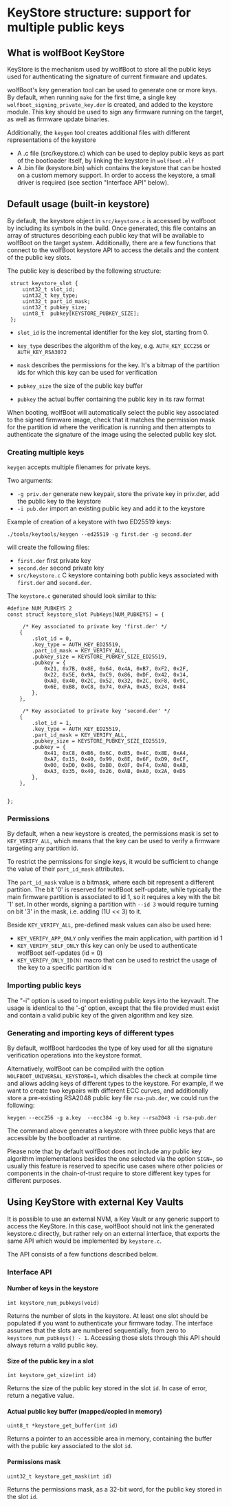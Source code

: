 # KeyStore structure: support for multiple public keys

## What is wolfBoot KeyStore

KeyStore is the mechanism used by wolfBoot to store all the public keys used for
authenticating the signature of current firmware and updates.

wolfBoot's key generation tool can be used to generate one or more keys. By default,
when running `make` for the first time, a single key `wolfboot_signing_private_key.der`
is created, and added to the keystore module. This key should be used to sign any firmware
running on the target, as well as firmware update binaries.

Additionally, the `keygen` tool creates additional files with different representations
of the keystore
 - A .c file (src/keystore.c) which can be used to deploy public keys as part
   of the bootloader itself, by linking the keystore in `wolfboot.elf`
 - A .bin file (keystore.bin) which contains the keystore that can be hosted
   on a custom memory support. In order to access the keystore, a small driver is
   required (see section "Interface API" below).

## Default usage (built-in keystore)

By default, the keystore object in `src/keystore.c` is accessed by wolfboot by including
its symbols in the build.
Once generated, this file contains an array of structures describing each public
key that will be available to wolfBoot on the target system. Additionally, there are a few
functions that connect to the wolfBoot keystore API to access the details and the
content of the public key slots.

The public key is described by the following structure:

```
 struct keystore_slot {
     uint32_t slot_id;
     uint32_t key_type;
     uint32_t part_id_mask;
     uint32_t pubkey_size;
     uint8_t  pubkey[KEYSTORE_PUBKEY_SIZE];
 };

```

- `slot_id` is the incremental identifier for the key slot, starting from 0.

- `key_type` describes the algorithm of the key, e.g. `AUTH_KEY_ECC256` or `AUTH_KEY_RSA3072`

- `mask` describes the permissions for the key. It's a bitmap of the partition ids for which this key can be used for verification

- `pubkey_size` the size of the public key buffer

- `pubkey` the actual buffer containing the public key in its raw format

When booting, wolfBoot will automatically select the public key associated to the signed firmware image, check that it matches the permission mask for the partition id where the verification is running and then attempts to authenticate the signature of the image using the selected public key slot.

### Creating multiple keys

`keygen` accepts multiple filenames for private keys.

Two arguments:

 - `-g priv.der` generate new keypair, store the private key in priv.der, add the public key to the keystore
 - `-i pub.der` import an existing public key and add it to the keystore

Example of creation of a keystore with two ED25519 keys:

`./tools/keytools/keygen --ed25519 -g first.der -g second.der`

will create the following files:

 - `first.der` first private key
 - `second.der` second private key
 - `src/keystore.c` C keystore containing both public keys associated with `first.der`
     and `second.der`.

The `keystore.c` generated should look similar to this:

```
#define NUM_PUBKEYS 2
const struct keystore_slot PubKeys[NUM_PUBKEYS] = {

     /* Key associated to private key 'first.der' */
    {
        .slot_id = 0,
        .key_type = AUTH_KEY_ED25519,
        .part_id_mask = KEY_VERIFY_ALL,
        .pubkey_size = KEYSTORE_PUBKEY_SIZE_ED25519,
        .pubkey = {
            0x21, 0x7B, 0x8E, 0x64, 0x4A, 0xB7, 0xF2, 0x2F,
            0x22, 0x5E, 0x9A, 0xC9, 0x86, 0xDF, 0x42, 0x14,
            0xA0, 0x40, 0x2C, 0x52, 0x32, 0x2C, 0xF8, 0x9C,
            0x6E, 0xB8, 0xC8, 0x74, 0xFA, 0xA5, 0x24, 0x84
        },
    },

     /* Key associated to private key 'second.der' */
    {
        .slot_id = 1,
        .key_type = AUTH_KEY_ED25519,
        .part_id_mask = KEY_VERIFY_ALL,
        .pubkey_size = KEYSTORE_PUBKEY_SIZE_ED25519,
        .pubkey = {
            0x41, 0xC8, 0xB6, 0x6C, 0xB5, 0x4C, 0x8E, 0xA4,
            0xA7, 0x15, 0x40, 0x99, 0x8E, 0x6F, 0xD9, 0xCF,
            0x00, 0xD0, 0x86, 0xB0, 0x0F, 0xF4, 0xA8, 0xAB,
            0xA3, 0x35, 0x40, 0x26, 0xAB, 0xA0, 0x2A, 0xD5
        },
    },


};

```

### Permissions

By default, when a new keystore is created, the permissions mask is set
to `KEY_VERIFY_ALL`, which means that the key can be used to verify a firmware
targeting any partition id.

To restrict the permissions for single keys, it would be sufficient to change the value
of their `part_id_mask` attributes.

The `part_id_mask` value is a bitmask, where each bit represent a different partition.
The bit '0' is reserved for wolfBoot self-update, while typically the main firmware partition
is associated to id 1, so it requires a key with the bit '1' set. In other words, signing a
partition with `--id 3` would require turning on bit '3' in the mask, i.e. adding (1U << 3) to it.

Beside `KEY_VERIFY_ALL`, pre-defined mask values can also be used here:

- `KEY_VERIFY_APP_ONLY` only verifies the main application, with partition id 1
- `KEY_VERIFY_SELF_ONLY` this key can only be used to authenticate wolfBoot self-updates (id = 0)
- `KEY_VERIFY_ONLY_ID(N)` macro that can be used to restrict the usage of the key to a specific partition id `N`


### Importing public keys

The "-i" option is used to import existing public keys into the keyvault. The usage is identical to the '-g' option, except that
the file provided must exist and contain a valid public key of the given algorithm and key size.

### Generating and importing keys of different types

By default, wolfBoot hardcodes the type of key used for all the signature verification operations into the keystore format.

Alternatively, wolfBoot can be compiled with the option `WOLFBOOT_UNIVERSAL_KEYSTORE=1`, which disables the check at compile
time and allows adding keys of different types to the keystore. For example, if we want to create two keypairs with different ECC curves,
and additionally store a pre-existing RSA2048 public key file `rsa-pub.der`, we could run the following:

`keygen --ecc256 -g a.key  --ecc384 -g b.key --rsa2048 -i rsa-pub.der`

The command above generates a keystore with three public keys that are accessible by the bootloader at runtime.

Please note that by default wolfBoot does not include any public key algorithm implementations besides the one
selected via the option `SIGN=`, so usually this feature is reserved to specific use cases where other policies or components
in the chain-of-trust require to store different key types for different purposes.


## Using KeyStore with external Key Vaults

It is possible to use an external NVM, a Key Vault or any generic support to
access the KeyStore. In this case, wolfBoot should not link the generated keystore.c directly,
but rather rely on an external interface, that exports the same API which
would be implemented by `keystore.c`.

The API consists of a few functions described below.

### Interface API

#### Number of keys in the keystore
`int keystore_num_pubkeys(void)`

Returns the number of slots in the keystore. At least one slot
should be populated if you want to authenticate your firmware today.
The interface assumes that the slots are numbered sequentially, from zero to 
`keystore_num_pubkeys() - 1`. Accessing those slots through this API should always
 return a valid public key.

#### Size of the public key in a slot
`int keystore_get_size(int id)`

Returns the size of the public key stored in the slot `id`.
In case of error, return a negative value.

#### Actual public key buffer (mapped/copied in memory)

`uint8_t *keystore_get_buffer(int id)`

Returns a pointer to an accessible area in memory, containing the buffer with the
public key associated to the slot `id`.

#### Permissions mask

`uint32_t keystore_get_mask(int id)`

Returns the permissions mask, as a 32-bit word, for the public key stored in the slot `id`.


